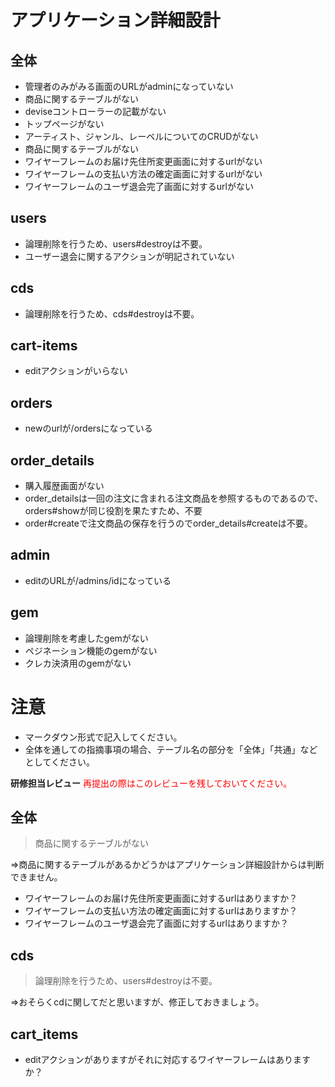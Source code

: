 # アプリケーション詳細設計
## 全体
- 管理者のみがみる画面のURLがadminになっていない
- 商品に関するテーブルがない
- deviseコントローラーの記載がない
- トップページがない
- アーティスト、ジャンル、レーベルについてのCRUDがない
- 商品に関するテーブルがない
- ワイヤーフレームのお届け先住所変更画面に対するurlがない
- ワイヤーフレームの支払い方法の確定画面に対するurlがない
- ワイヤーフレームのユーザ退会完了画面に対するurlがない

## users
- 論理削除を行うため、users#destroyは不要。
- ユーザー退会に関するアクションが明記されていない

## cds
-  論理削除を行うため、cds#destroyは不要。

## cart-items
- editアクションがいらない

## orders
- newのurlが/ordersになっている

## order_details
- 購入履歴画面がない
- order_detailsは一回の注文に含まれる注文商品を参照するものであるので、orders#showが同じ役割を果たすため、不要
- order#createで注文商品の保存を行うのでorder_details#createは不要。

## admin
- editのURLが/admins/idになっている

## gem
- 論理削除を考慮したgemがない
- ペジネーション機能のgemがない
- クレカ決済用のgemがない

# 注意
* マークダウン形式で記入してください。
* 全体を通しての指摘事項の場合、テーブル名の部分を「全体」「共通」などとしてください。

**研修担当レビュー**
<font color="Red">再提出の際はこのレビューを残しておいてください。</font>

## 全体
> 商品に関するテーブルがない

⇒商品に関するテーブルがあるかどうかはアプリケーション詳細設計からは判断できません。

- ワイヤーフレームのお届け先住所変更画面に対するurlはありますか？
- ワイヤーフレームの支払い方法の確定画面に対するurlはありますか？
- ワイヤーフレームのユーザ退会完了画面に対するurlはありますか？

## cds
> 論理削除を行うため、users#destroyは不要。

⇒おそらくcdに関してだと思いますが、修正しておきましょう。

## cart_items
- editアクションがありますがそれに対応するワイヤーフレームはありますか？
